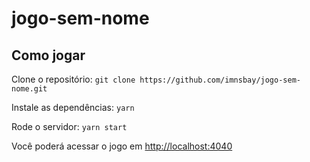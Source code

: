 # jogo-sem-nome

## Como jogar

Clone o repositório: `git clone https://github.com/imnsbay/jogo-sem-nome.git`

Instale as dependências: `yarn`

Rode o servidor: `yarn start`

Você poderá acessar o jogo em [http://localhost:4040](http://localhost:4040)
